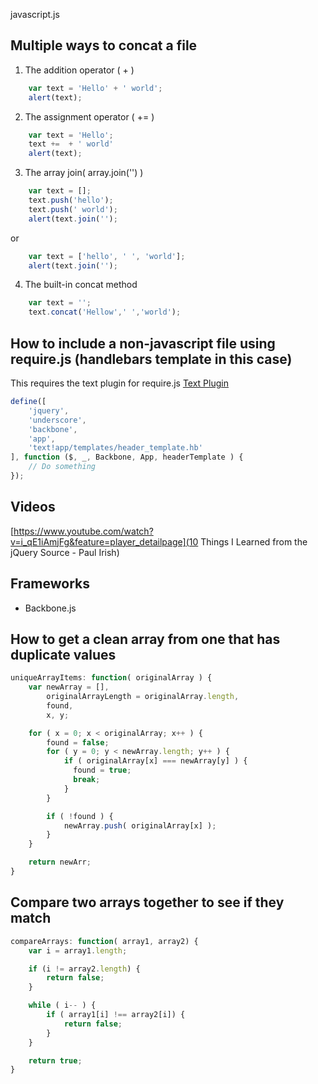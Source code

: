javascript.js


## Multiple ways to concat a file
1. The addition operator ( + )
```javascript
    var text = 'Hello' + ' world';
    alert(text);
``` 

2. The assignment operator ( += )
```javascript
    var text = 'Hello';
    text +=  + ' world'
    alert(text);
```

3. The array join( array.join('') )
```javascript
    var text = [];
    text.push('hello');
    text.push(' world');
    alert(text.join('');
```
or
```javascript
    var text = ['hello', ' ', 'world'];
    alert(text.join('');
```

4. The built-in concat method
```javascript
    var text = '';
    text.concat('Hellow',' ','world');
```

## How to include a non-javascript file using require.js (handlebars template in this case)
This requires the text plugin for require.js [Text Plugin](http://requirejs.org/docs/api.html#text)
```javascript
define([
    'jquery',
    'underscore',
    'backbone',
    'app',
    'text!app/templates/header_template.hb'
], function ($, _, Backbone, App, headerTemplate ) {
    // Do something
});
```

## Videos
[https://www.youtube.com/watch?v=i_qE1iAmjFg&feature=player_detailpage](10 Things I Learned from the jQuery Source - Paul Irish)

## Frameworks
* Backbone.js



## How to get a clean array from one that has duplicate values
```javascript
uniqueArrayItems: function( originalArray ) {
    var newArray = [],
        originalArrayLength = originalArray.length,
        found,
        x, y;

    for ( x = 0; x < originalArray; x++ ) {
        found = false;
        for ( y = 0; y < newArray.length; y++ ) {
            if ( originalArray[x] === newArray[y] ) {
              found = true;
              break;
            }
        }

        if ( !found ) {
            newArray.push( originalArray[x] );
        }
    }

    return newArr;
}
```


## Compare two arrays together to see if they match
```javascript
compareArrays: function( array1, array2) {
    var i = array1.length;

    if (i != array2.length) {
        return false;
    }

    while ( i-- ) {
        if ( array1[i] !== array2[i]) {
            return false;
        }
    }

    return true;
}
```
